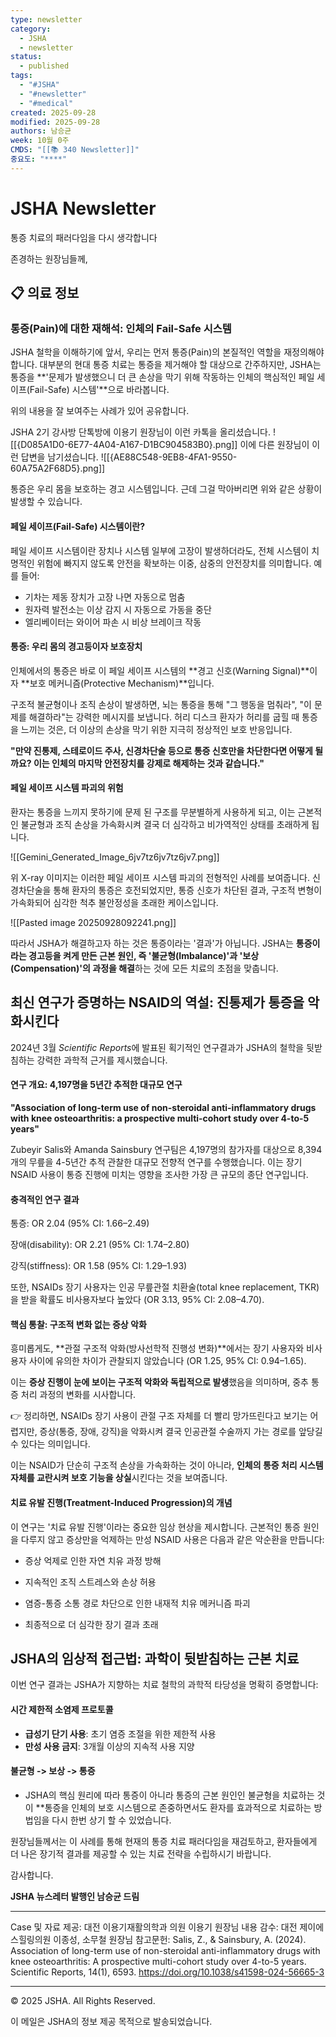 ```yaml
---
type: newsletter
category:
  - JSHA
  - newsletter
status:
  - published
tags:
  - "#JSHA"
  - "#newsletter"
  - "#medical"
created: 2025-09-28
modified: 2025-09-28
authors: 남승균
week: 10월 0주
CMDS: "[[📚 340 Newsletter]]"
중요도: "****"
---
```


# JSHA Newsletter

통증 치료의 패러다임을 다시 생각합니다

존경하는 원장님들께,

## 📋 의료 정보


### 통증(Pain)에 대한 재해석: 인체의 Fail-Safe 시스템

JSHA 철학을 이해하기에 앞서, 우리는 먼저 통증(Pain)의 본질적인 역할을 재정의해야 합니다. 대부분의 현대 통증 치료는 통증을 제거해야 할 대상으로 간주하지만, JSHA는 통증을 **'문제가 발생했으니 더 큰 손상을 막기 위해 작동하는 인체의 핵심적인 페일 세이프(Fail-Safe) 시스템'**으로 바라봅니다.

위의 내용을 잘 보여주는 사례가 있어 공유합니다.

JSHA 2기 강사방 단톡방에 이용기 원장님이 이런 카톡을 올리셨습니다.
![[{D085A1D0-6E77-4A04-A167-D1BC904583B0}.png]]
이에 다른 원장님이 이런 답변을 남기셨습니다.
![[{AE88C548-9EB8-4FA1-9550-60A75A2F68D5}.png]]

통증은 우리 몸을 보호하는 경고 시스템입니다. 근데 그걸 막아버리면 위와 같은 상황이 발생할 수 있습니다.

#### 페일 세이프(Fail-Safe) 시스템이란?

페일 세이프 시스템이란 장치나 시스템 일부에 고장이 발생하더라도, 전체 시스템이 치명적인 위험에 빠지지 않도록 안전을 확보하는 이중, 삼중의 안전장치를 의미합니다. 예를 들어:
- 기차는 제동 장치가 고장 나면 자동으로 멈춤
- 원자력 발전소는 이상 감지 시 자동으로 가동을 중단
- 엘리베이터는 와이어 파손 시 비상 브레이크 작동

#### 통증: 우리 몸의 경고등이자 보호장치

인체에서의 통증은 바로 이 페일 세이프 시스템의 **경고 신호(Warning Signal)**이자 **보호 메커니즘(Protective Mechanism)**입니다.

구조적 불균형이나 조직 손상이 발생하면, 뇌는 통증을 통해 "그 행동을 멈춰라", "이 문제를 해결하라"는 강력한 메시지를 보냅니다. 허리 디스크 환자가 허리를 굽힐 때 통증을 느끼는 것은, 더 이상의 손상을 막기 위한 지극히 정상적인 보호 반응입니다.

**"만약 진통제, 스테로이드 주사, 신경차단술 등으로 통증 신호만을 차단한다면 어떻게 될까요? 이는 인체의 마지막 안전장치를 강제로 해제하는 것과 같습니다."**

#### 페일 세이프 시스템 파괴의 위험

환자는 통증을 느끼지 못하기에 문제 된 구조를 무분별하게 사용하게 되고, 이는 근본적인 불균형과 조직 손상을 가속화시켜 결국 더 심각하고 비가역적인 상태를 초래하게 됩니다.

![[Gemini_Generated_Image_6jv7tz6jv7tz6jv7.png]]

위 X-ray 이미지는 이러한 페일 세이프 시스템 파괴의 전형적인 사례를 보여줍니다. 신경차단술을 통해 환자의 통증은 호전되었지만, 통증 신호가 차단된 결과, 구조적 변형이 가속화되어 심각한 척추 불안정성을 초래한 케이스입니다.

![[Pasted image 20250928092241.png]]

따라서 JSHA가 해결하고자 하는 것은 통증이라는 '결과'가 아닙니다. JSHA는 **통증이라는 경고등을 켜게 만든 근본 원인, 즉 '불균형(Imbalance)'과 '보상(Compensation)'의 과정을 해결**하는 것에 모든 치료의 초점을 맞춥니다.


## 최신 연구가 증명하는 NSAID의 역설: 진통제가 통증을 악화시킨다

2024년 3월 *Scientific Reports*에 발표된 획기적인 연구결과가 JSHA의 철학을 뒷받침하는 강력한 과학적 근거를 제시했습니다.

#### 연구 개요: 4,197명을 5년간 추적한 대규모 연구

**"Association of long-term use of non-steroidal anti-inflammatory drugs with knee osteoarthritis: a prospective multi-cohort study over 4-to-5 years"**

Zubeyir Salis와 Amanda Sainsbury 연구팀은 4,197명의 참가자를 대상으로 8,394개의 무릎을 4-5년간 추적 관찰한 대규모 전향적 연구를 수행했습니다. 이는 장기 NSAID 사용이 통증 진행에 미치는 영향을 조사한 가장 큰 규모의 종단 연구입니다.

#### 충격적인 연구 결과

통증: OR 2.04 (95% CI: 1.66–2.49)

장애(disability): OR 2.21 (95% CI: 1.74–2.80)

강직(stiffness): OR 1.58 (95% CI: 1.29–1.93)

또한, NSAIDs 장기 사용자는 인공 무릎관절 치환술(total knee replacement, TKR)을 받을 확률도 비사용자보다 높았다 (OR 3.13, 95% CI: 2.08–4.70).

#### 핵심 통찰: 구조적 변화 없는 증상 악화

흥미롭게도, **관절 구조적 악화(방사선학적 진행성 변화)**에서는 장기 사용자와 비사용자 사이에 유의한 차이가 관찰되지 않았습니다 (OR 1.25, 95% CI: 0.94–1.65).

이는 **증상 진행이 눈에 보이는 구조적 악화와 독립적으로 발생**했음을 의미하며, 중추 통증 처리 과정의 변화를 시사합니다.

👉 정리하면, NSAIDs 장기 사용이 관절 구조 자체를 더 빨리 망가뜨린다고 보기는 어렵지만, 증상(통증, 장애, 강직)을 악화시켜 결국 인공관절 수술까지 가는 경로를 앞당길 수 있다는 의미입니다.

이는 NSAID가 단순히 구조적 손상을 가속화하는 것이 아니라, **인체의 통증 처리 시스템 자체를 교란시켜 보호 기능을 상실**시킨다는 것을 보여줍니다.

#### 치료 유발 진행(Treatment-Induced Progression)의 개념

이 연구는 '치료 유발 진행'이라는 중요한 임상 현상을 제시합니다. 근본적인 통증 원인을 다루지 않고 증상만을 억제하는 만성 NSAID 사용은 다음과 같은 악순환을 만듭니다:

- 증상 억제로 인한 자연 치유 과정 방해

- 지속적인 조직 스트레스와 손상 허용

- 염증-통증 소통 경로 차단으로 인한 내재적 치유 메커니즘 파괴

- 최종적으로 더 심각한 장기 결과 초래

## JSHA의 임상적 접근법: 과학이 뒷받침하는 근본 치료

이번 연구 결과는 JSHA가 지향하는 치료 철학의 과학적 타당성을 명확히 증명합니다:

#### 시간 제한적 소염제 프로토콜

- **급성기 단기 사용**: 초기 염증 조절을 위한 제한적 사용
- **만성 사용 금지**: 3개월 이상의 지속적 사용 지양

#### 불균형 -> 보상 -> 통증

- JSHA의 핵심 원리에 따라 통증이 아니라 통증의 근본 원인인 불균형을 치료하는 것이 **통증을 인체의 보호 시스템으로 존중하면서도 환자를 효과적으로 치료하는 방법임을 다시 한번 상기 할 수 있었습니다.

원장님들께서는 이 사례를 통해 현재의 통증 치료 패러다임을 재검토하고, 환자들에게 더 나은 장기적 결과를 제공할 수 있는 치료 전략을 수립하시기 바랍니다.

감사합니다.

**JSHA 뉴스레터 발행인 남승균 드림**


---

Case 및 자료 제공: 대전 이용기재활의학과 의원 이용기 원장님
내용 감수: 대전 제이에스힐링의원 이종성, 소무철 원장님
참고문헌: Salis, Z., & Sainsbury, A. (2024). Association of long-term use of non-steroidal anti-inflammatory drugs with knee osteoarthritis: A prospective multi-cohort study over 4-to-5 years. Scientific Reports, 14(1), 6593. https://doi.org/10.1038/s41598-024-56665-3

---

© 2025 JSHA. All Rights Reserved.

이 메일은 JSHA의 정보 제공 목적으로 발송되었습니다.
